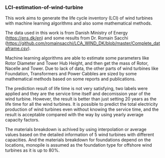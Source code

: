 ### LCI-estimation-of-wind-turbine

This work aims to generate the life cycle inventory (LCI) of wind turbines with machine learning algorithms and also some mathematical methods.

The data used in this work is from Danish Ministry of Energy (https://ens.dk/en) and some results from Dr. Romain Sacchi (https://github.com/romainsacchi/LCA_WIND_DK/blob/master/Complete_dataframe.csv).

Machine learning algorithms are able to estimate some parameters like Rotor Diameter and Tower Hub Height, and then get the mass of Rotor, Nacelle and Tower. Due to lack of data, the other parts of wind turbines like Foundation, Transformers and Power Cabbles are sized by some mathematical methods based on some reports and publications.

The prediction result of life time is not very satisfying, two labels were applied and they are the service time itself and decomission year of the wind turbine. However, the result is better than just setting 20 years as the life time for all the wind turbines.
It is possible to predict the total electricity production of wind turbines even without knowing the service time, and the result is acceptable compared with the way by using yearly average capacity factors.

The materials breakdown is achived by using interpolation or average values based on the detailed information of 5 wind turbines with different capacities. And the materials breakdown for foundations depend on the locations, monopile is assumed as the foundation type for offshore wind turbines as it is up to 80%. 
